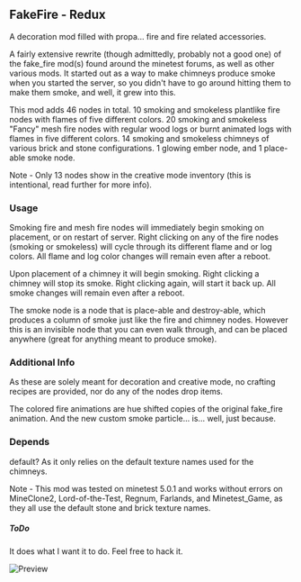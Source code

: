 ## FakeFire - Redux ##

A decoration mod filled with propa... fire and fire related accessories.

A fairly extensive rewrite (though admittedly, probably not a good one) of the fake_fire mod(s) found around the minetest forums, as well as other various mods. It started out as a way to make chimneys produce smoke when you started the server, so you didn't have to go around hitting them to make them smoke, and well, it grew into this.

This mod adds 46 nodes in total. 10 smoking and smokeless plantlike fire nodes with flames of five different colors. 20 smoking and smokeless "Fancy" mesh fire nodes with regular wood logs or burnt animated logs with flames in five different colors. 14 smoking and smokeless chimneys of various brick and stone configurations. 1 glowing ember node, and 1 place-able smoke node.

Note - Only 13 nodes show in the creative mode inventory (this is intentional, read further for more info).

### Usage ###
Smoking fire and mesh fire nodes will immediately begin smoking on placement, or on restart of server. Right clicking on any of the fire nodes (smoking or smokeless) will cycle through its different flame and or log colors. All flame and log color changes will remain even after a reboot.

Upon placement of a chimney it will begin smoking. Right clicking a chimney will stop its smoke. Right clicking again, will start it back up. All smoke changes will remain even after a reboot.

The smoke node is a node that is place-able and destroy-able, which produces a column of smoke just like the fire and chimney nodes. However this is an invisible node that you can even walk through, and can be placed anywhere (great for anything meant to produce smoke).

### Additional Info ###
As these are solely meant for decoration and creative mode, no crafting recipes are provided, nor do any of the nodes drop items.

The colored fire animations are hue shifted copies of the original fake_fire animation. And the new custom smoke particle... is... well, just because.

### Depends ###
default? As it only relies on the default texture names used for the chimneys.

Note - This mod was tested on minetest 5.0.1 and works without errors on MineClone2, Lord-of-the-Test, Regnum, Farlands, and Minetest_Game, as they all use the default stone and brick texture names.

##### ToDo
It does what I want it to do. Feel free to hack it.


![Preview](http://i.imgur.com/AVoyCQy.png)
